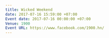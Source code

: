 ```yaml
---
title: Wicked Weekend
date: 2017-07-16 15:59:00 +07:00
Event date: 2017-07-16 00:00:00 +07:00
Venue: 1900
Event URL: https://www.facebook.com/1900.hn/
---
```


